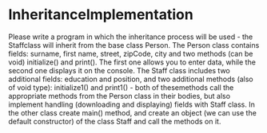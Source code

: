# InheritanceImplementation
Please write a program in which the inheritance process will be used - the Staffclass will inherit from the base class Person.
The Person class contains fields: surname, first name, street, zipCode, city and two methods (can be void) initialize() and print(). The first one allows you to enter data, while the second one displays it on the console.
The Staff class includes two additional fields: education and position, and two additional methods (also of void type): initialize1() and print1() - both of thesemethods call the appropriate methods from the Person class in their bodies, but also implement handling (downloading and displaying) fields with Staff class.
In the other class create main() method, and create an object (we can use the default constructor) of the class Staff and call the methods on it.
